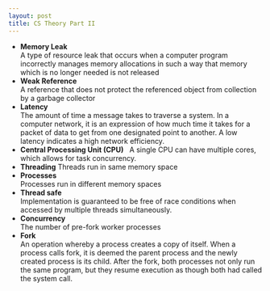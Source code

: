 ```yaml
---
layout: post
title: CS Theory Part II
---
```



* **Memory Leak**  
A type of resource leak that occurs when a computer program incorrectly manages memory allocations in such a way that memory which is no longer needed is not released
* **Weak Reference**  
A reference that does not protect the referenced object from collection by a garbage collector
* **Latency**  
The amount of time a message takes to traverse a system.  In a computer network, it is an expression of how much time it takes for a packet of data to get from one designated point to another.  A low latency indicates a high network efficiency.
* **Central Processing Unit (CPU)**  
A single CPU can have multiple cores, which allows for task concurrency.
* **Threading** 
Threads run in same memory space
* **Processes**  
Processes run in different memory spaces
* **Thread safe**  
Implementation is guaranteed to be free of race conditions when accessed by multiple threads simultaneously.
* **Concurrency**  
The number of pre-fork worker processes
* **Fork**  
An operation whereby a process creates a copy of itself. When a process calls fork, it is deemed the parent process and the newly created process is its child. After the fork, both processes not only run the same program, but they resume execution as though both had called the system call.
